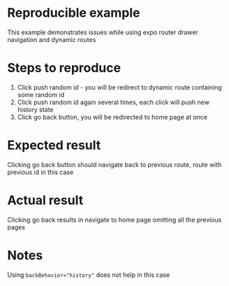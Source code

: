 # Reproducible example
This example demonstrates issues while using expo router drawer navigation and dynamic routes

# Steps to reproduce
1. Click push random id - you will be redirect to dynamic route containing some random id
2. Click push random id again several times, each click will push new history state
3. Click go back button, you will be redirected to home page at once

# Expected result
Clicking go back button should navigate back to previous route, route with previous id in this case

# Actual result
Clicking go back results in navigate to home page omitting all the previous pages

# Notes
Using `backBehavior="history"` does not help in this case